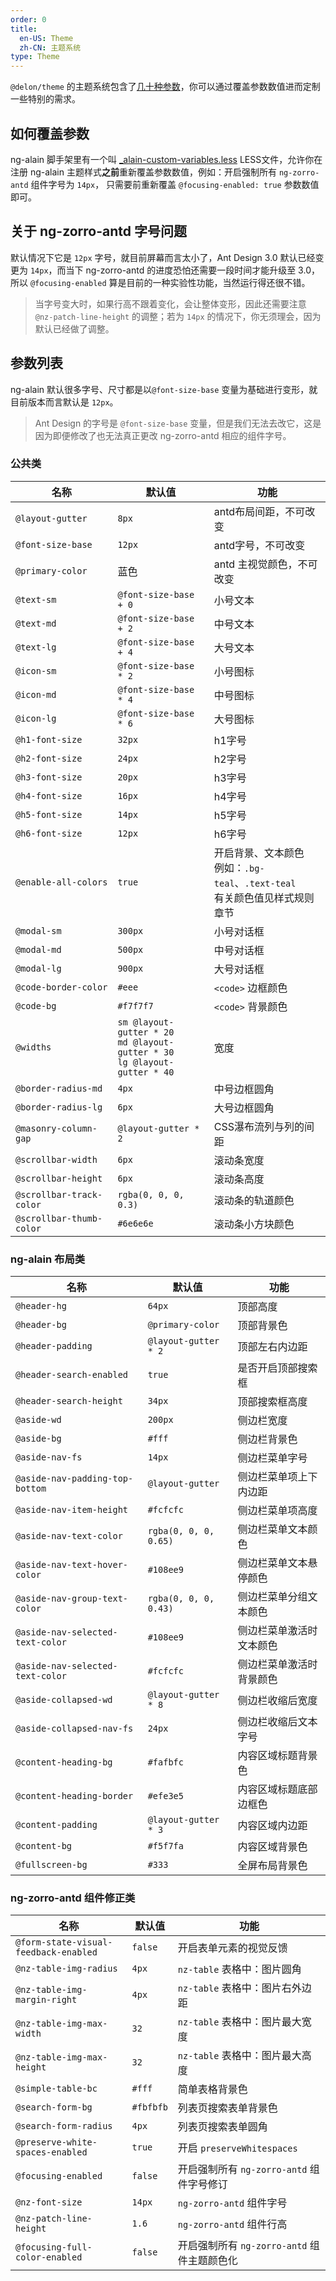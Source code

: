 ```yaml
---
order: 0
title:
  en-US: Theme
  zh-CN: 主题系统
type: Theme
---
```


`@delon/theme` 的主题系统包含了[几十种参数](//github.com/cipchk/delon/blob/master/src/core/theme/styles/app/variables.less)，你可以通过覆盖参数数值进而定制一些特别的需求。

## 如何覆盖参数

ng-alain 脚手架里有一个叫 [_alain-custom-variables.less](//github.com/cipchk/ng-alain/blob/master/src/styles/_alain-custom-variables.less) LESS文件，允许你在注册 ng-alain 主题样式**之前**重新覆盖参数数值，例如：开启强制所有 `ng-zorro-antd` 组件字号为 `14px`， 只需要前重新覆盖 `@focusing-enabled: true` 参数数值即可。

## 关于 ng-zorro-antd 字号问题

默认情况下它是 `12px` 字号，就目前屏幕而言太小了，Ant Design 3.0 默认已经变更为 `14px`，而当下 ng-zorro-antd 的进度恐怕还需要一段时间才能升级至 3.0，所以 `@focusing-enabled` 算是目前的一种实验性功能，当然运行得还很不错。

> 当字号变大时，如果行高不跟着变化，会让整体变形，因此还需要注意 `@nz-patch-line-height` 的调整；若为 `14px` 的情况下，你无须理会，因为默认已经做了调整。

## 参数列表

ng-alain 默认很多字号、尺寸都是以`@font-size-base` 变量为基础进行变形，就目前版本而言默认是 `12px`。

> Ant Design 的字号是 `@font-size-base` 变量，但是我们无法去改它，这是因为即便修改了也无法真正更改 ng-zorro-antd 相应的组件字号。

### 公共类

| 名称 | 默认值 | 功能 |
| --- | --- | --- |
| `@layout-gutter` | `8px` | antd布局间距，不可改变 |
| `@font-size-base` | `12px` | antd字号，不可改变 |
| `@primary-color` | 蓝色 | antd 主视觉颜色，不可改变 |
| `@text-sm` | `@font-size-base + 0` | 小号文本 |
| `@text-md` | `@font-size-base + 2` | 中号文本 |
| `@text-lg` | `@font-size-base + 4` | 大号文本 |
| `@icon-sm` | `@font-size-base * 2` | 小号图标 |
| `@icon-md` | `@font-size-base * 4` | 中号图标 |
| `@icon-lg` | `@font-size-base * 6` | 大号图标 |
| `@h1-font-size` | `32px` | h1字号 |
| `@h2-font-size` | `24px` | h2字号 |
| `@h3-font-size` | `20px` | h3字号 |
| `@h4-font-size` | `16px` | h4字号 |
| `@h5-font-size` | `14px` | h5字号 |
| `@h6-font-size` | `12px` | h6字号 |
| `@enable-all-colors` | `true` | 开启背景、文本颜色<br>例如：`.bg-teal`、`.text-teal`<br>有关颜色值见样式规则章节 |
| `@modal-sm` | `300px` | 小号对话框 |
| `@modal-md` | `500px` | 中号对话框 |
| `@modal-lg` | `900px` | 大号对话框 |
| `@code-border-color` | `#eee` | `<code>` 边框颜色 |
| `@code-bg` | `#f7f7f7` | `<code>` 背景颜色 |
| `@widths`  | `sm @layout-gutter * 20` <br> `md @layout-gutter * 30`<br>`lg @layout-gutter * 40` | 宽度 |
| `@border-radius-md` | `4px` | 中号边框圆角 |
| `@border-radius-lg` | `6px` | 大号边框圆角 |
| `@masonry-column-gap` | `@layout-gutter * 2` | CSS瀑布流列与列的间距 |
| `@scrollbar-width` | `6px` | 滚动条宽度 |
| `@scrollbar-height` | `6px` | 滚动条高度 |
| `@scrollbar-track-color` | `rgba(0, 0, 0, 0.3)` | 滚动条的轨道颜色 |
| `@scrollbar-thumb-color` | `#6e6e6e` | 滚动条小方块颜色 |

### ng-alain 布局类

| 名称 | 默认值 | 功能 |
| --- | --- | --- |
| `@header-hg` | `64px` | 顶部高度 |
| `@header-bg` | `@primary-color` | 顶部背景色 |
| `@header-padding` | `@layout-gutter * 2` | 顶部左右内边距 |
| `@header-search-enabled` | `true` | 是否开启顶部搜索框 |
| `@header-search-height` | `34px` | 顶部搜索框高度 |
| `@aside-wd` | `200px` | 侧边栏宽度 |
| `@aside-bg` | `#fff` | 侧边栏背景色 |
| `@aside-nav-fs` | `14px` | 侧边栏菜单字号 |
| `@aside-nav-padding-top-bottom` | `@layout-gutter` | 侧边栏菜单项上下内边距 |
| `@aside-nav-item-height` | `#fcfcfc` | 侧边栏菜单项高度 |
| `@aside-nav-text-color` | `rgba(0, 0, 0, 0.65)` | 侧边栏菜单文本颜色 |
| `@aside-nav-text-hover-color` | `#108ee9` | 侧边栏菜单文本悬停颜色 |
| `@aside-nav-group-text-color` | `rgba(0, 0, 0, 0.43)` | 侧边栏菜单分组文本颜色 |
| `@aside-nav-selected-text-color` | `#108ee9` | 侧边栏菜单激活时文本颜色 |
| `@aside-nav-selected-text-color` | `#fcfcfc` | 侧边栏菜单激活时背景颜色 |
| `@aside-collapsed-wd` | `@layout-gutter * 8` | 侧边栏收缩后宽度 |
| `@aside-collapsed-nav-fs` | `24px` | 侧边栏收缩后文本字号 |
| `@content-heading-bg` | `#fafbfc` | 内容区域标题背景色 |
| `@content-heading-border` | `#efe3e5` | 内容区域标题底部边框色 |
| `@content-padding` | `@layout-gutter * 3` | 内容区域内边距 |
| `@content-bg` | `#f5f7fa` | 内容区域背景色 |
| `@fullscreen-bg` | `#333` | 全屏布局背景色 |

### ng-zorro-antd 组件修正类

| 名称 | 默认值 | 功能 |
| --- | --- | --- |
| `@form-state-visual-feedback-enabled` | `false` | 开启表单元素的视觉反馈 |
| `@nz-table-img-radius` | `4px` | `nz-table` 表格中：图片圆角 |
| `@nz-table-img-margin-right` | `4px` | `nz-table` 表格中：图片右外边距 |
| `@nz-table-img-max-width` | `32` | `nz-table` 表格中：图片最大宽度 |
| `@nz-table-img-max-height` | `32` | `nz-table` 表格中：图片最大高度 |
| `@simple-table-bc` | `#fff` | 简单表格背景色 |
| `@search-form-bg` | `#fbfbfb` | 列表页搜索表单背景色 |
| `@search-form-radius` | `4px` | 列表页搜索表单圆角 |
| `@preserve-white-spaces-enabled` | `true` | 开启 `preserveWhitespaces` |
| `@focusing-enabled` | `false` | 开启强制所有 `ng-zorro-antd` 组件字号修订 |
| `@nz-font-size` | `14px` | `ng-zorro-antd` 组件字号 |
| `@nz-patch-line-height` | `1.6` | `ng-zorro-antd` 组件行高 |
| `@focusing-full-color-enabled` | `false` | 开启强制所有 `ng-zorro-antd` 组件主题颜色化 |
